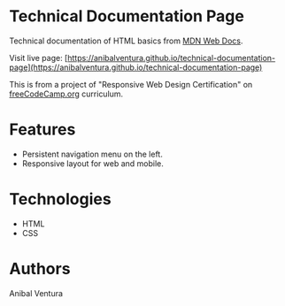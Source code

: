 # Technical Documentation Page

Technical documentation of HTML basics from [MDN Web Docs](https://developer.mozilla.org/en-US/docs/Learn/Getting_started_with_the_web/HTML_basics).

Visit live page: [https://anibalventura.github.io/technical-documentation-page](https://anibalventura.github.io/technical-documentation-page)

This is from a project of "Responsive Web Design Certification" on [freeCodeCamp.org](https://www.freecodecamp.org/learn/) curriculum.

# Features

- Persistent navigation menu on the left.
- Responsive layout for web and mobile.

# Technologies

- HTML
- CSS

# Authors

Anibal Ventura
